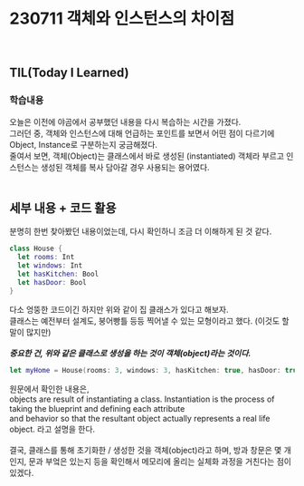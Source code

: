 # 230711 객체와 인스턴스의 차이점
<br/>

## TIL(Today I Learned)
### 학습내용
오늘은 이전에 야곰에서 공부했던 내용을 다시 복습하는 시간을 가졌다.<br/>
그러던 중, 객체와 인스턴스에 대해 언급하는 포인트를 보면서 어떤 점이 다르기에 Object, Instance로 구분하는지 궁금해졌다.<br/>
줄여서 보면, 객체(Object)는 클래스에서 바로 생성된 (instantiated) 객체라 부르고 인스턴스는 생성된 객체를 복사 담아갈 경우 사용되는 용어였다.
<br/><br/>
## 세부 내용 + 코드 활용
분명히 한번 찾아봤던 내용이었는데, 다시 확인하니 조금 더 이해하게 된 것 같다.

```Swift
class House {
  let rooms: Int
  let windows: Int
  let hasKitchen: Bool
  let hasDoor: Bool
}
```
다소 엉뚱한 코드이긴 하지만 위와 같이 집 클래스가 있다고 해보자. <br/>
클래스는 예전부터 설계도, 붕어빵틀 등등 찍어낼 수 있는 모형이라고 했다. (이것도 할말이 많지만) <br/><br/>
***중요한 건, 위와 같은 클래스로 생성을 하는 것이 객체(object)라는 것이다.***

```Swift
let myHome = House(rooms: 3, windows: 3, hasKitchen: true, hasDoor: true)
```
원문에서 확인한 내용은, <br/>
objects are result of instantiating a class. Instantiation is the process of taking the blueprint and defining each attribute<br/>and behavior so that the resultant object actually represents a real life object. 라고 설명을 한다.<br/><br/>
결국, 클래스를 통해 초기화한 / 생성한 것을 객체(object)라고 하며, 방과 창문은 몇 개인지, 문과 부엌은 있는지 등을 확인해서 메모리에 올리는 실체화 과정을 거친다는 점이 있겠다. <br/>
